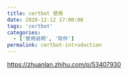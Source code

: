 ```yaml
---
title: certbot 使用
date: 2020-12-12 17:00:00
tags: 'certbot'
categories:
  - ['使用说明', '软件']
permalink: certbot-introduction
---
```


https://zhuanlan.zhihu.com/p/53407930
